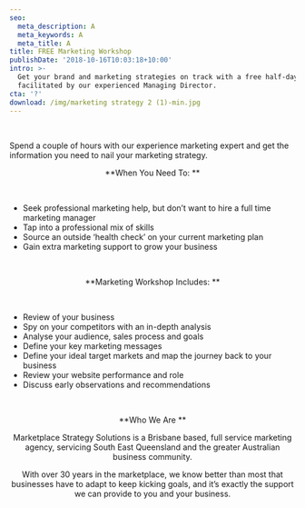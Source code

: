 ```yaml
---
seo:
  meta_description: A
  meta_keywords: A
  meta_title: A
title: FREE Marketing Workshop
publishDate: '2018-10-16T10:03:18+10:00'
intro: >-
  Get your brand and marketing strategies on track with a free half-day workshop
  facilitated by our experienced Managing Director.
cta: '?'
download: /img/marketing strategy 2 (1)-min.jpg
---
```



<br>

Spend a couple of hours with our experience marketing expert and get the information you need to nail your marketing strategy.  

<html>

<head>

<left> 

<p>

</p>        

<p>

<center>

**When You Need To:**

</center>

<br>

<ul> 

<li>      Seek professional marketing help, but don’t want to hire a full time marketing manager</li>

<li>      Tap into a professional mix of skills </li>

<li>      Source an outside ‘health check’ on your current marketing plan </li>

<li>      Gain extra marketing support to grow your business </li>

</ul>

</p>          

<p>

<center>

<br>

**Marketing Workshop Includes:**

</center>

<br>

<ul> 

<li>      Review of your business</li>

<li>      Spy on your competitors with an in-depth analysis</li>

<li>      Analyse your audience, sales process and goals</li>

<li>      Define your key marketing messages</li>

<li>      Define your ideal target markets and map the journey back to your business</li>

<li>      Review your website performance and role</li>

<li>      Discuss early observations and recommendations</li>

</ul>

</p>         

<p>

<center>

<br>

**Who We Are**

<p>

Marketplace Strategy Solutions is a Brisbane based, full service marketing agency, servicing South East Queensland and the greater Australian business community.

With over 30 years in the marketplace, we know better than most that businesses have to adapt to keep kicking goals, and it’s exactly the support we can provide to you and your business.

</center>

</p>

</left>

</html>
